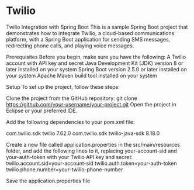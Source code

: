 # Twilio
Twilio Integration with Spring Boot
This is a sample Spring Boot project that demonstrates how to integrate Twilio, a cloud-based communications platform, with a Spring Boot application for sending SMS messages, redirecting phone calls, and playing voice messages.

Prerequisites
Before you begin, make sure you have the following:
A Twilio account with API key and secret
Java Development Kit (JDK) version 8 or later installed on your system
Spring Boot version 2.5.0 or later installed on your system
Apache Maven build tool installed on your system

Setup
To set up the project, follow these steps:

Clone the project from the GitHub repository:
git clone https://github.com/your-username/your-project.git
Open the project in Eclipse or your preferred IDE.

Add the following dependencies to your pom.xml file:

<dependency>
    <groupId>com.twilio.sdk</groupId>
    <artifactId>twilio</artifactId>
    <version>7.62.0</version>
</dependency>
<dependency>
    <groupId>com.twilio.sdk</groupId>
    <artifactId>twilio-java-sdk</artifactId>
    <version>8.18.0</version>
</dependency>

Create a new file called application.properties in the src/main/resources folder, and add the following lines to it, replacing your-account-sid and your-auth-token with your Twilio API key and secret:
twilio.account.sid=your-account-sid
twilio.auth.token=your-auth-token
twilio.phone.number=your-twilio-phone-number

Save the application.properties file
